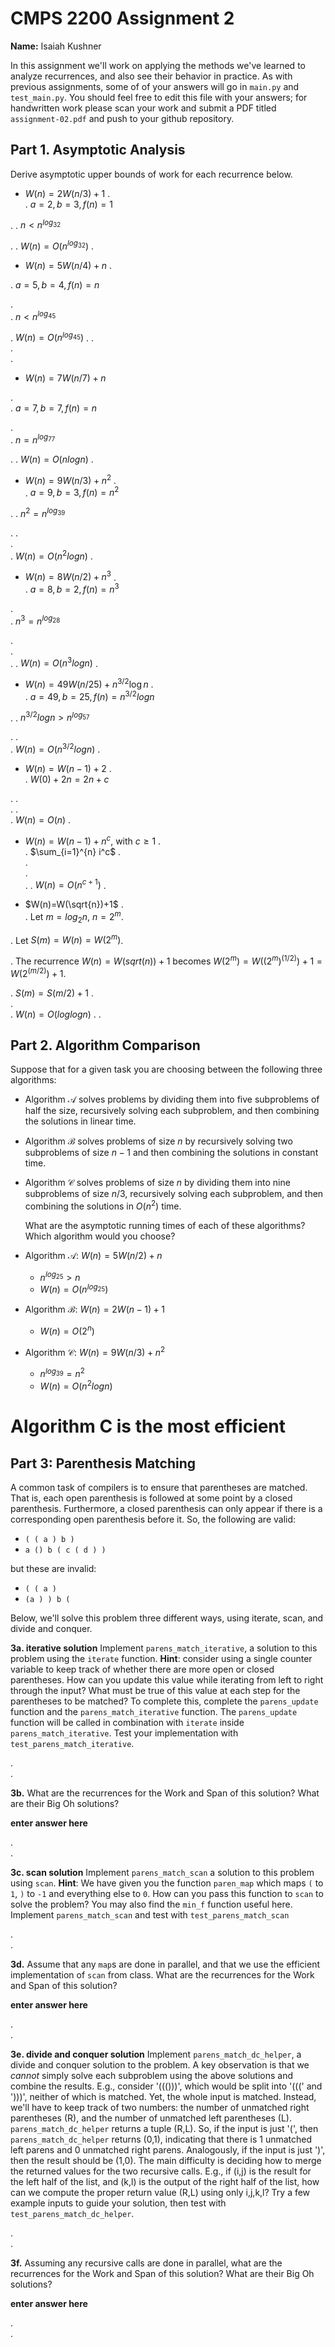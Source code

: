 # CMPS 2200 Assignment 2

**Name:** Isaiah Kushner

In this assignment we'll work on applying the methods we've learned to analyze recurrences, and also see their behavior
in practice. As with previous
assignments, some of of your answers will go in `main.py` and `test_main.py`. You
should feel free to edit this file with your answers; for handwritten
work please scan your work and submit a PDF titled `assignment-02.pdf`
and push to your github repository.


## Part 1. Asymptotic Analysis

Derive asymptotic upper bounds of work for each recurrence below.

* $W(n)=2W(n/3)+1$
.  
.  $a=2, b=3, f(n)=1$

. 
.  $n < n^{log_32}$

. 
.  $W(n)=O(n^{log_32})$
. 
 
* $W(n)=5W(n/4)+n$
.  

. $a=5, b=4, f(n)=n$

.  
.  $n < n^{log_45}$


.  $W(n)=O(n^{log_45})$
. 
.  
.  
. 

* $W(n)=7W(n/7)+n$

.  
. $a=7, b=7, f(n)=n$

.  
.  $n=n^{log_77}$

. 
.  $W(n)=O(nlogn)$
.

* $W(n)=9W(n/3)+n^2$
.  
. $a=9, b=3, f(n)=n^2$

. 
.  $n^2=n^{log_39}$

. 
.  
.  
.  $W(n)=O(n^2logn)$
.

* $W(n)=8W(n/2)+n^3$
.  
. $a=8, b=2, f(n)=n^3$

.  
.  $n^3=n^{log_28}$

.  
.  
. 
.  $W(n)=O(n^3logn)$
. 


* $W(n)=49W(n/25)+n^{3/2}\log n$
.  
.  $a=49, b=25, f(n)=n^{3/2}logn$

. 
.  $n^{3/2}logn>n^{log_57}$

. 
.  
.  $W(n)=O(n^{3/2}logn)$
.  

* $W(n)=W(n-1)+2$
.  
.  $W(0) + 2n = 2n + c$

. 
.  
. 
.  
.  $W(n)=O(n)$
.  

* $W(n)= W(n-1)+n^c$, with $c\geq 1$
.  
.  $\sum_{i=1}^{n} i^c$
.  
.  
.  
. 
.  $W(n)=O(n^{c+1})$
. 

* $W(n)=W(\sqrt{n})+1$
.  
.  Let $m = log_2n$, $n = 2^m$.

.  Let $S(m) = W(n) = W(2^m)$.

.  The recurrence $W(n) = W(sqrt(n)) + 1$ becomes $W(2^m) = W((2^m)^(1/2)) + 1 = W(2^(m/2)) + 1$.

.  $S(m) = S(m/2) + 1$
.  
.  
.  $W(n)=O(loglogn)$
. 
. 


## Part 2. Algorithm Comparison

Suppose that for a given task you are choosing between the following three algorithms:

  * Algorithm $\mathcal{A}$ solves problems by dividing them into
      five subproblems of half the size, recursively solving each
      subproblem, and then combining the solutions in linear time.
    
  * Algorithm $\mathcal{B}$ solves problems of size $n$ by
      recursively solving two subproblems of size $n-1$ and then
      combining the solutions in constant time.
    
  * Algorithm $\mathcal{C}$ solves problems of size $n$ by dividing
      them into nine subproblems of size $n/3$, recursively solving
      each subproblem, and then combining the solutions in $O(n^2)$
      time.

    What are the asymptotic running times of each of these algorithms?
    Which algorithm would you choose?


* Algorithm $\mathcal{A}$: $W(n)=5W(n/2)+n$
    - $n^{log_25} > n$
    - $W(n)=O(n^{log_25})$

* Algorithm $\mathcal{B}$: $W(n)=2W(n-1)+1$
    - $W(n)=O(2^n)$

* Algorithm $\mathcal{C}$: $W(n)=9W(n/3)+n^2$
    - $n^{log_39} = n^2$
    - $W(n)=O(n^2logn)$

# Algorithm C is the most efficient


## Part 3: Parenthesis Matching

A common task of compilers is to ensure that parentheses are matched. That is, each open parenthesis is followed at some point by a closed parenthesis. Furthermore, a closed parenthesis can only appear if there is a corresponding open parenthesis before it. So, the following are valid:

- `( ( a ) b )`
- `a () b ( c ( d ) )`

but these are invalid:

- `( ( a )`
- `(a ) ) b (`

Below, we'll solve this problem three different ways, using iterate, scan, and divide and conquer.

**3a. iterative solution** Implement `parens_match_iterative`, a solution to this problem using the `iterate` function. **Hint**: consider using a single counter variable to keep track of whether there are more open or closed parentheses. How can you update this value while iterating from left to right through the input? What must be true of this value at each step for the parentheses to be matched? To complete this, complete the `parens_update` function and the `parens_match_iterative` function. The `parens_update` function will be called in combination with `iterate` inside `parens_match_iterative`. Test your implementation with `test_parens_match_iterative`.


.  
. 



**3b.** What are the recurrences for the Work and Span of this solution? What are their Big Oh solutions?

**enter answer here**

.  
. 



**3c. scan solution** Implement `parens_match_scan` a solution to this problem using `scan`. **Hint**: We have given you the function `paren_map` which maps `(` to `1`, `)` to `-1` and everything else to `0`. How can you pass this function to `scan` to solve the problem? You may also find the `min_f` function useful here. Implement `parens_match_scan` and test with `test_parens_match_scan`

.  
. 



**3d.** Assume that any `map`s are done in parallel, and that we use the efficient implementation of `scan` from class. What are the recurrences for the Work and Span of this solution? 

**enter answer here**

.  
.  




**3e. divide and conquer solution** Implement `parens_match_dc_helper`, a divide and conquer solution to the problem. A key observation is that we *cannot* simply solve each subproblem using the above solutions and combine the results. E.g., consider '((()))', which would be split into '(((' and ')))', neither of which is matched. Yet, the whole input is matched. Instead, we'll have to keep track of two numbers: the number of unmatched right parentheses (R), and the number of unmatched left parentheses (L). `parens_match_dc_helper` returns a tuple (R,L). So, if the input is just '(', then `parens_match_dc_helper` returns (0,1), indicating that there is 1 unmatched left parens and 0 unmatched right parens. Analogously, if the input is just ')', then the result should be (1,0). The main difficulty is deciding how to merge the returned values for the two recursive calls. E.g., if (i,j) is the result for the left half of the list, and (k,l) is the output of the right half of the list, how can we compute the proper return value (R,L) using only i,j,k,l? Try a few example inputs to guide your solution, then test with `test_parens_match_dc_helper`.



.  
. 





**3f.** Assuming any recursive calls are done in parallel, what are the recurrences for the Work and Span of this solution? What are their Big Oh solutions?

**enter answer here**

.  
. 


 
 



